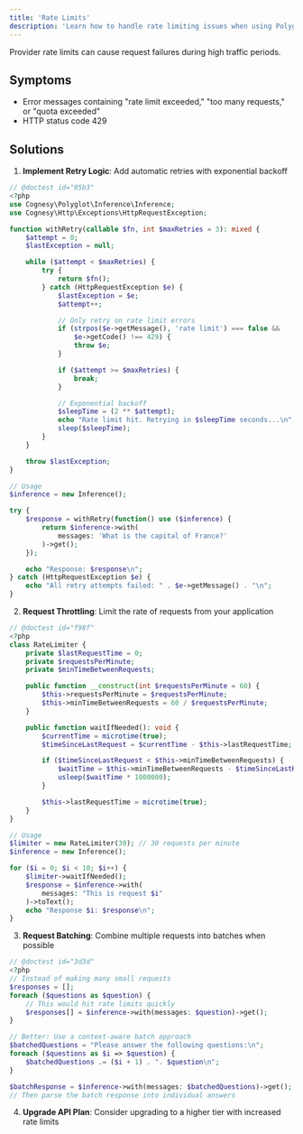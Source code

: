 ```yaml
---
title: 'Rate Limits'
description: 'Learn how to handle rate limiting issues when using Polyglot.'
---
```


Provider rate limits can cause request failures during high traffic periods.

## Symptoms

- Error messages containing "rate limit exceeded," "too many requests," or "quota exceeded"
- HTTP status code 429

## Solutions

1. **Implement Retry Logic**: Add automatic retries with exponential backoff

```php
// @doctest id="05b3"
<?php
use Cognesy\Polyglot\Inference\Inference;
use Cognesy\Http\Exceptions\HttpRequestException;

function withRetry(callable $fn, int $maxRetries = 3): mixed {
    $attempt = 0;
    $lastException = null;

    while ($attempt < $maxRetries) {
        try {
            return $fn();
        } catch (HttpRequestException $e) {
            $lastException = $e;
            $attempt++;

            // Only retry on rate limit errors
            if (strpos($e->getMessage(), 'rate limit') === false &&
                $e->getCode() !== 429) {
                throw $e;
            }

            if ($attempt >= $maxRetries) {
                break;
            }

            // Exponential backoff
            $sleepTime = (2 ** $attempt);
            echo "Rate limit hit. Retrying in $sleepTime seconds...\n";
            sleep($sleepTime);
        }
    }

    throw $lastException;
}

// Usage
$inference = new Inference();

try {
    $response = withRetry(function() use ($inference) {
        return $inference->with(
            messages: 'What is the capital of France?'
        )->get();
    });

    echo "Response: $response\n";
} catch (HttpRequestException $e) {
    echo "All retry attempts failed: " . $e->getMessage() . "\n";
}
```

2. **Request Throttling**: Limit the rate of requests from your application
```php
// @doctest id="f98f"
<?php
class RateLimiter {
    private $lastRequestTime = 0;
    private $requestsPerMinute;
    private $minTimeBetweenRequests;

    public function __construct(int $requestsPerMinute = 60) {
        $this->requestsPerMinute = $requestsPerMinute;
        $this->minTimeBetweenRequests = 60 / $requestsPerMinute;
    }

    public function waitIfNeeded(): void {
        $currentTime = microtime(true);
        $timeSinceLastRequest = $currentTime - $this->lastRequestTime;

        if ($timeSinceLastRequest < $this->minTimeBetweenRequests) {
            $waitTime = $this->minTimeBetweenRequests - $timeSinceLastRequest;
            usleep($waitTime * 1000000);
        }

        $this->lastRequestTime = microtime(true);
    }
}

// Usage
$limiter = new RateLimiter(30); // 30 requests per minute
$inference = new Inference();

for ($i = 0; $i < 10; $i++) {
    $limiter->waitIfNeeded();
    $response = $inference->with(
        messages: "This is request $i"
    )->toText();
    echo "Response $i: $response\n";
}
```

3. **Request Batching**: Combine multiple requests into batches when possible

```php
// @doctest id="3d3d"
<?php
// Instead of making many small requests
$responses = [];
foreach ($questions as $question) {
    // This would hit rate limits quickly
    $responses[] = $inference->with(messages: $question)->get();
}

// Better: Use a context-aware batch approach
$batchedQuestions = "Please answer the following questions:\n";
foreach ($questions as $i => $question) {
    $batchedQuestions .= ($i + 1) . ". $question\n";
}

$batchResponse = $inference->with(messages: $batchedQuestions)->get();
// Then parse the batch response into individual answers
```

4. **Upgrade API Plan**: Consider upgrading to a higher tier with increased rate limits
